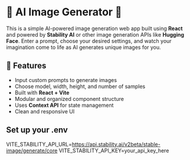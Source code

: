 # 🧠 AI Image Generator 🎨

This is a simple AI-powered image generation web app built using **React** and powered by **Stability AI** or other image generation APIs like **Hugging Face**. Enter a prompt, choose your desired settings, and watch your imagination come to life as AI generates unique images for you.

## 🚀 Features

- Input custom prompts to generate images
- Choose model, width, height, and number of samples
- Built with **React + Vite**
- Modular and organized component structure
- Uses **Context API** for state management
- Clean and responsive UI

## Set up your .env

VITE_STABILITY_API_URL=https://api.stability.ai/v2beta/stable-image/generate/core
VITE_STABILITY_API_KEY=your_api_key_here

